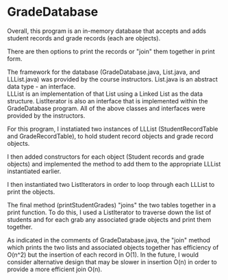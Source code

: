 GradeDatabase
=============

Overall, this program is an in-memory database that accepts and adds student records and grade records (each are objects).  

There are then options to print the records or "join" them together in print form.

The framework for the database (GradeDatabase.java, List.java, and LLList.java) was provided by the course instructors.
List.java is an abstract data type - an interface.  
LLList is an implementation of that List using a Linked List as the data structure.
ListIterator is also an interface that is implemented within the GradeDatabase program.
All of the above classes and interfaces were provided by the instructors.

For this program, I instatiated two instances of LLList (StudentRecordTable and GradeRecordTable),
to hold student record objects and grade record objects.

I then added constructors for each object (Student records and grade objects) and implemented the method to add them
to the appropriate LLList instantiated earlier.

I then instantiated two ListIterators in order to loop through each LLList to print the objects.

The final method (printStudentGrades) "joins" the two tables together in a print function.  To do this, I used a
ListIterator to traverse down the list of students and for each grab any associated grade objects and print them together.

As indicated in the comments of GradeDatabase.java, the "join" method which prints the two lists and associated objects
together has efficiency of O(n^2) but the insertion of each record in O(1).  In the future, I would consider alternative
design that may be slower in insertion O(n) in order to provide a more efficient join O(n).

